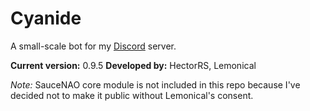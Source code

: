 # Cyanide
A small-scale bot for my [Discord](https://discordapp.com/) server.

__Current version:__ 0.9.5
__Developed by:__ HectorRS, Lemonical

*Note:* SauceNAO core module is not included in this repo because I've decided not to make it public without Lemonical's consent.
